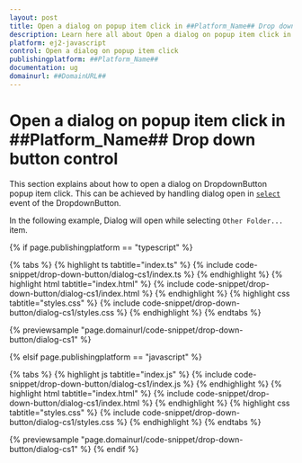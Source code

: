 ```yaml
---
layout: post
title: Open a dialog on popup item click in ##Platform_Name## Drop down button control | Syncfusion
description: Learn here all about Open a dialog on popup item click in Syncfusion ##Platform_Name## Drop down button control of Syncfusion Essential JS 2 and more.
platform: ej2-javascript
control: Open a dialog on popup item click 
publishingplatform: ##Platform_Name##
documentation: ug
domainurl: ##DomainURL##
---
```


# Open a dialog on popup item click in ##Platform_Name## Drop down button control

This section explains about how to open a dialog on DropdownButton popup item click. This can be achieved by handling dialog open in [`select`](../../api/drop-down-button/#select) event of the DropdownButton.

In the following example, Dialog will open while selecting `Other Folder...` item.

{% if page.publishingplatform == "typescript" %}

 {% tabs %}
{% highlight ts tabtitle="index.ts" %}
{% include code-snippet/drop-down-button/dialog-cs1/index.ts %}
{% endhighlight %}
{% highlight html tabtitle="index.html" %}
{% include code-snippet/drop-down-button/dialog-cs1/index.html %}
{% endhighlight %}
{% highlight css tabtitle="styles.css" %}
{% include code-snippet/drop-down-button/dialog-cs1/styles.css %}
{% endhighlight %}
{% endtabs %}
        
{% previewsample "page.domainurl/code-snippet/drop-down-button/dialog-cs1" %}

{% elsif page.publishingplatform == "javascript" %}

{% tabs %}
{% highlight js tabtitle="index.js" %}
{% include code-snippet/drop-down-button/dialog-cs1/index.js %}
{% endhighlight %}
{% highlight html tabtitle="index.html" %}
{% include code-snippet/drop-down-button/dialog-cs1/index.html %}
{% endhighlight %}
{% highlight css tabtitle="styles.css" %}
{% include code-snippet/drop-down-button/dialog-cs1/styles.css %}
{% endhighlight %}
{% endtabs %}

{% previewsample "page.domainurl/code-snippet/drop-down-button/dialog-cs1" %}
{% endif %}